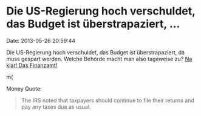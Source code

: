 Die US-Regierung hoch verschuldet, das Budget ist überstrapaziert, \...
=======================================================================

Date: 2013-05-26 20:59:44

Die US-Regierung hoch verschuldet, das Budget ist überstrapaziert, da
muss gespart werden. Welche Behörde macht man also tageweise zu? [Na
klar! Das
Finanzamt!](http://www.irs.gov/uac/Newsroom/IRS-To-Be-Closed-May-24,-Four-Other-Days-Due-to-Budget-and-Sequester;-Filing-and-Payment-Deadlines-Unchanged)

m(

Money Quote:

> The IRS noted that taxpayers should continue to file their returns and
> pay any taxes due as usual.
